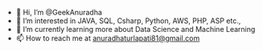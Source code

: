 - 👋 Hi, I’m @GeekAnuradha
- 👀 I’m interested in JAVA, SQL, Csharp, Python, AWS, PHP, ASP etc.,
- 🌱 I’m currently learning more about Data Science and Machine Learning
- 📫 How to reach me at anuradhaturlapati81@gmail.com

<!---
GeekAnuradha/GeekAnuradha is a ✨ special ✨ repository because its `README.md` (this file) appears on your GitHub profile.
You can click the Preview link to take a look at your changes.
--->
